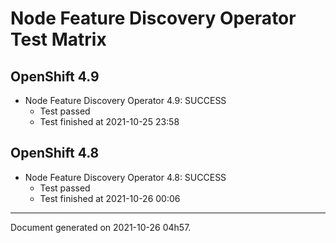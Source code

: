 
Node Feature Discovery Operator Test Matrix
===========================================

OpenShift 4.9
-------------


* Node Feature Discovery Operator 4.9: SUCCESS
  - Test passed
  - Test finished at 2021-10-25 23:58

OpenShift 4.8
-------------


* Node Feature Discovery Operator 4.8: SUCCESS
  - Test passed
  - Test finished at 2021-10-26 00:06


---
Document generated on 2021-10-26 04h57.
